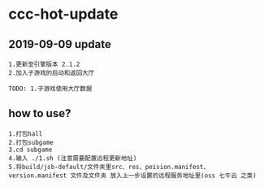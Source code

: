 # ccc-hot-update

## 2019-09-09 update

    1.更新至引擎版本 2.1.2
    2.加入子游戏的启动和返回大厅

    TODO: 1.子游戏使用大厅数据

## how to use?

    1.打包hall
    2.打包subgame
    3.cd subgame
    4.输入 ./1.sh (注意需要配置远程更新地址)
    5.将build/jsb-default/文件夹里src、res、peision.manifest、version.manifest 文件及文件夹 放入上一步设置的远程服务地址里(oss 七牛云 之类)
